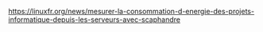 https://linuxfr.org/news/mesurer-la-consommation-d-energie-des-projets-informatique-depuis-les-serveurs-avec-scaphandre